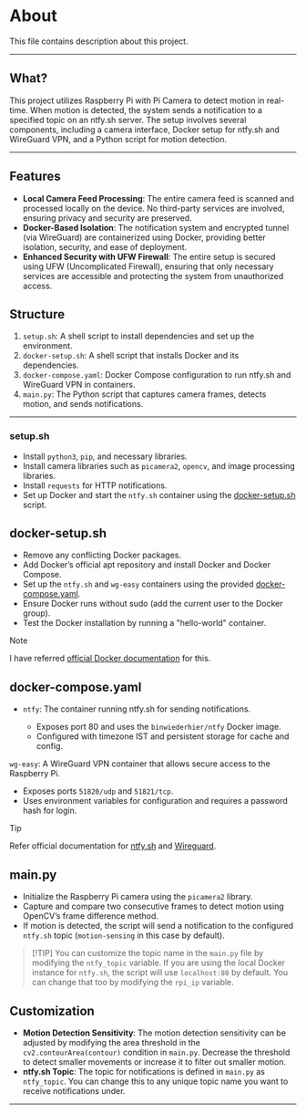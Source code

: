 # About

This file contains description about this project.

---

## What?

This project utilizes Raspberry Pi with Pi Camera to detect motion in real-time. When motion is detected, the system sends a notification to a specified topic on an ntfy.sh server. The setup involves several components, including a camera interface, Docker setup for ntfy.sh and WireGuard VPN, and a Python script for motion detection.

---

## Features

- **Local Camera Feed Processing**: The entire camera feed is scanned and processed locally on the device. No third-party services are involved, ensuring privacy and security are preserved.
- **Docker-Based Isolation**: The notification system and encrypted tunnel (via WireGuard) are containerized using Docker, providing better isolation, security, and ease of deployment.
- **Enhanced Security with UFW Firewall**: The entire setup is secured using UFW (Uncomplicated Firewall), ensuring that only necessary services are accessible and protecting the system from unauthorized access.

## Structure

1. `setup.sh`: A shell script to install dependencies and set up the environment.
2. `docker-setup.sh`: A shell script that installs Docker and its dependencies.
3. `docker-compose.yaml`: Docker Compose configuration to run ntfy.sh and WireGuard VPN in containers.
4. `main.py`: The Python script that captures camera frames, detects motion, and sends notifications.


---

### setup.sh

- Install `python3`, `pip`, and necessary libraries.
- Install camera libraries such as `picamera2`, `opencv`, and image processing libraries.
- Install `requests` for HTTP notifications.
- Set up Docker and start the `ntfy.sh` container using the [docker-setup.sh](https://git.kska.io/notkshitij/PiDetectify/src/branch/main/docker-setup.sh) script.

## docker-setup.sh

- Remove any conflicting Docker packages.
- Add Docker’s official apt repository and install Docker and Docker Compose.
- Set up the `ntfy.sh` and `wg-easy` containers using the provided [docker-compose.yaml](https://git.kska.io/notkshitij/PiDetectify/src/branch/main/docker-compose.yaml).
- Ensure Docker runs without sudo (add the current user to the Docker group).
- Test the Docker installation by running a "hello-world" container.

> [!NOTE]
> I have referred [official Docker documentation](https://docs.docker.com/engine/install/debian/) for this.

## docker-compose.yaml

- `ntfy`: The container running ntfy.sh for sending notifications.

  - Exposes port 80 and uses the `binwiederhier/ntfy` Docker image.
  - Configured with timezone IST and persistent storage for cache and config.

`wg-easy`: A WireGuard VPN container that allows secure access to the Raspberry Pi.

  - Exposes ports `51820/udp` and `51821/tcp`.
  - Uses environment variables for configuration and requires a password hash for login.

> [!TIP]
> Refer official documentation for [ntfy.sh](https://docs.ntfy.sh/install/#docker) and [Wireguard](https://github.com/wg-easy/wg-easy).

## main.py

- Initialize the Raspberry Pi camera using the `picamera2` library.
- Capture and compare two consecutive frames to detect motion using OpenCV’s frame difference method.
- If motion is detected, the script will send a notification to the configured `ntfy.sh` topic (`motion-sensing` in this case by default).

> [!TIP] You can customize the topic name in the `main.py` file by modifying the `ntfy_topic` variable. If you are using the local Docker instance for `ntfy.sh`, the script will use `localhost:80` by default. You can change that too by modifying the `rpi_ip` variable.

## Customization

- **Motion Detection Sensitivity**: The motion detection sensitivity can be adjusted by modifying the area threshold in the `cv2.contourArea(contour)` condition in `main.py`. Decrease the threshold to detect smaller movements or increase it to filter out smaller motion.
- **ntfy.sh Topic**: The topic for notifications is defined in `main.py` as `ntfy_topic`. You can change this to any unique topic name you want to receive notifications under.

---
